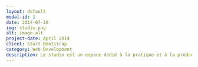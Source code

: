 ```yaml
---
layout: default
modal-id: 1
date: 2014-07-18
img: studio.png
alt: image-alt
project-date: April 2014
client: Start Bootstrap
category: Web Development
description: Le studio est un espace dédié à la pratique et à la production musicale, spécialement aménagé pour offrir confort et qualité sonore. Il dispose d'instruments variés (guitares, piano, basse), de micros et d'enceintes de monitoring, ainsi que d'un poste de travail équipé de logiciels professionnels comme Pro Tools. Conçu aussi bien pour l'enregistrement que pour l'apprentissage, ce studio permet de travailler dans des conditions proches d'un environnement professionnel tout en conservant une atmosphère conviviale et propice à la créativité
---
```

